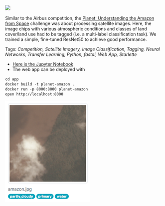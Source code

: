 <img width=100 src="https://www.planet.com/assets/logos/logo-dark.png"/>

Similar to the Airbus competition, the [Planet: Understanding the Amazon from Space](https://www.kaggle.com/c/planet-understanding-the-amazon-from-space) challenge was about processing satellite images. Here, the image chips with various atmospheric conditions and classes of land cover/land use had to be tagged (i.e. a multi-label classification task). We trained a simple, fine-tuned ResNet50 to achieve good performance.

Tags: *Competition, Satellite Imagery, Image Classification, Tagging, Neural Networks, Transfer Learning, Python, fastai, Web App, Starlette*

- [Here is the Jupyter Notebook](https://nbviewer.jupyter.org/github/polakowo/mlprojects/blob/master/planet-amazon-classification/planet-amazon-classification.ipynb)
- The web app can be deployed with

```
cd app
docker build -t planet-amazon .
docker run -p 8000:8000 planet-amazon
open http://localhost:8000
```

![Web app screenshot](app.png)

